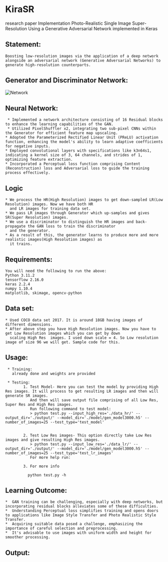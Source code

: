 # KiraSR
research paper Implementation 
Photo-Realistic Single Image Super-Resolution Using a Generative Adversarial Network implemented in Keras


##  Statement:
    Boosting low-resolution images via the application of a deep network alongside an adversarial network (Generative Adversarial Networks) to generate high-resolution counterparts.

## Generator and Discriminator Network:
    
![Network](./Architecture_images/network.jpg)
    
## Neural Network:
     * Implemented a network architecture consisting of 16 Residual blocks to enhance the learning capabilities of the GAN.
     * Utilized PixelShuffler x2, integrating two sub-pixel CNNs within the Generator for efficient feature map upscaling.
    * Adopted the Parameterized Rectified Linear Unit (PReLU) activation function, enhancing the model's ability to learn adaptive coefficients for negative inputs.
    * Employed convolutional layers with specifications like k3n64s1, indicating a kernel size of 3, 64 channels, and strides of 1, optimizing feature extraction.
    * Incorporated a Perceptual loss function comprising Content (Reconstruction) loss and Adversarial loss to guide the training process effectively.



## Logic

    * We process the HR(High Resolution) images to get down-sampled LR(Low Resolution) images. Now we have both HR 
      and LR images for training data set.
    * We pass LR images through Generator which up-samples and gives SR(Super Resolution) images.
    * We use a discriminator to distinguish the HR images and back-propagate the GAN loss to train the discriminator
      and the generator.
    * As a result of this, the generator learns to produce more and more realistic images(High Resolution images) as 
      it trains.
    

## Requirements:

    You will need the following to run the above:
    Python 3.11.2
    tensorflow 2.16.0
    keras 2.2.4
    numpy 1.10.4
    matplotlib, skimage, opencv-python
    
    
## Data set:

    * Used COCO data set 2017. It is around 18GB having images of different dimensions.
    * After above step you have High Resolution images. Now you have to get Low Resolution images which you can get by down 
      scaling High Res  images. I used down scale = 4. So Low resolution image of size 96 we will get. Sample code for this.
      
      
## Usage:
        
     * Training:
       already done and weights are provided
        
     * Testing:
            1. Test Model- Here you can test the model by providing High Res images. It will process to get resulting LR images and then will generate SR images.
               And then will save output file comprising of all Low Res, Super Res and High Res images.
               Run following command to test model:
               > python test.py --input_high_res='./data_hr/' --output_dir='./output/' --model_dir='./model/gen_model3000.h5' --number_of_images=25 --test_type='test_model'
               
               
            2. Test Low Res images- This option directly take Low Res images and give resulting High Res images.
               > python test.py --input_low_res='./data_lr/' --output_dir='./output/' --model_dir='./model/gen_model3000.h5' --number_of_images=25 --test_type='test_lr_images'
               For more help run:

            3. For more info

              python test.py -h
          
               
## Learning Outcome:

    *  GAN training can be challenging, especially with deep networks, but incorporating residual blocks alleviates some of these difficulties.
    *  Understanding Perceptual loss simplifies training and opens doors to applications like Image Style Transfer and Photo Realistic Style Transfer.
    *  Acquiring suitable data posed a challenge, emphasizing the importance of careful selection and preprocessing.
    *  It's advisable to use images with uniform width and height for smoother processing.

## Output:



